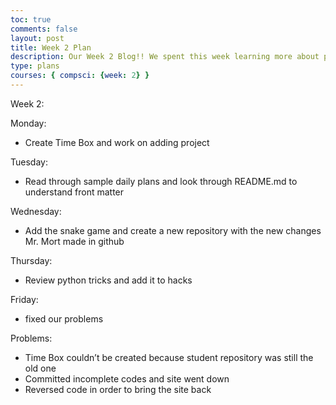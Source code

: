 ```yaml
---
toc: true
comments: false
layout: post
title: Week 2 Plan 
description: Our Week 2 Blog!! We spent this week learning more about python and adding more hacks to our websites. 
type: plans
courses: { compsci: {week: 2} }
---
```


Week 2:

Monday: 
- Create Time Box and work on adding project

Tuesday: 
- Read through sample daily plans and look through README.md to understand front matter

Wednesday: 
- Add the snake game and create a new repository with the new changes Mr. Mort made in github

Thursday: 
- Review python tricks and add it to hacks 

Friday: 
- fixed our problems 

Problems: 
- Time Box couldn’t be created because student repository was still the old one
- Committed incomplete codes and site went down 
- Reversed code in order to bring the site back 	


